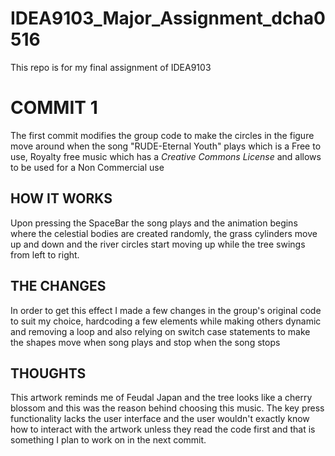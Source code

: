 # IDEA9103_Major_Assignment_dcha0516
This repo is for my final assignment of IDEA9103

# COMMIT 1

The first commit modifies the group code to make the circles in the figure move around when the song "RUDE-Eternal Youth" plays which is a Free to use, Royalty free music which has a *Creative Commons License* and allows to be used for a Non Commercial use


## HOW IT WORKS


Upon pressing the SpaceBar the song plays and the animation begins where the celestial bodies are created randomly, the grass cylinders move up and down and the river circles start moving up while the tree swings from left to right.


## THE CHANGES


In order to get this effect I made a few changes in the group's original code to suit my choice, hardcoding a few elements while making others dynamic and removing a loop and also relying on switch case statements to make the shapes move when song plays and stop when the song stops

## THOUGHTS

This artwork reminds me of Feudal Japan and the tree looks like a cherry blossom and this was the reason behind choosing this music. The key press functionality lacks the user interface and the user wouldn't exactly know how to interact with the artwork unless they read the code first and that is something I plan to work on in the next commit.
